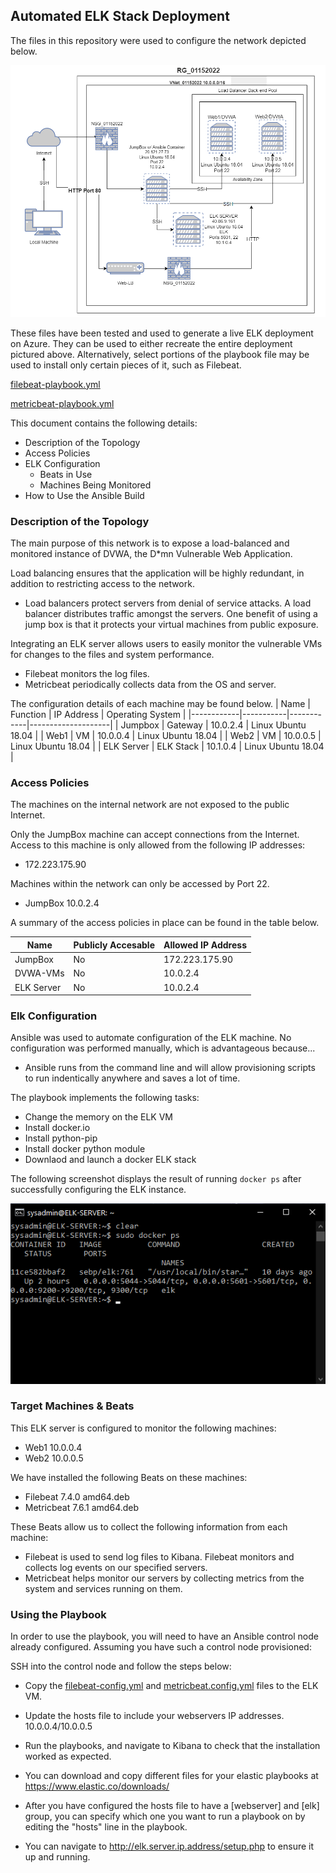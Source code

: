 ## Automated ELK Stack Deployment

The files in this repository were used to configure the network depicted below.

![](ELK-Diagram.png)


These files have been tested and used to generate a live ELK deployment on Azure. They can be used to either recreate the entire deployment pictured above. Alternatively, select portions of the playbook file may be used to install only certain pieces of it, such as Filebeat.

[filebeat-playbook.yml](https://github.com/DueyPayne/ELK-Stack-Project/blob/361ead96eb2bd6d6cbd91314ba22c4689e36ed07/Ansible/filebeat-playbook.yml)
  
[metricbeat-playbook.yml](https://github.com/DueyPayne/ELK-Stack-Project/blob/5e16a35253225e327cbbe1e78552167dd0bb2996/Ansible/metricbeat-playbook.yml)

This document contains the following details:
- Description of the Topology
- Access Policies
- ELK Configuration
  - Beats in Use
  - Machines Being Monitored
- How to Use the Ansible Build


### Description of the Topology

The main purpose of this network is to expose a load-balanced and monitored instance of DVWA, the D*mn Vulnerable Web Application.

Load balancing ensures that the application will be highly redundant, in addition to restricting access to the network.
- Load balancers protect servers from denial of service attacks. A load balancer distributes traffic amongst the servers. One benefit of using a jump box is that it protects your virtual machines from public exposure.

Integrating an ELK server allows users to easily monitor the vulnerable VMs for changes to the files and system performance.
- Filebeat monitors the log files.
- Metricbeat periodically collects data from the OS and server.

The configuration details of each machine may be found below.
| Name       | Function  | IP Address | Operating System   |
|------------|-----------|------------|--------------------|
| Jumpbox    |  Gateway  | 10.0.2.4   | Linux Ubuntu 18.04 |
| Web1       |     VM    | 10.0.0.4   | Linux Ubuntu 18.04 |
| Web2       |     VM    | 10.0.0.5   | Linux Ubuntu 18.04 |
| ELK Server | ELK Stack | 10.1.0.4   | Linux Ubuntu 18.04 |

### Access Policies

The machines on the internal network are not exposed to the public Internet. 

Only the JumpBox machine can accept connections from the Internet. Access to this machine is only allowed from the following IP addresses:
- 172.223.175.90

Machines within the network can only be accessed by Port 22.
- JumpBox 10.0.2.4

A summary of the access policies in place can be found in the table below.

|    Name    | Publicly Accesable | Allowed IP Address |
|------------|--------------------|--------------------|
|   JumpBox  |         No         |   172.223.175.90   |
|  DVWA-VMs  |         No         |      10.0.2.4      |
| ELK Server |         No         |      10.0.2.4      |

### Elk Configuration

Ansible was used to automate configuration of the ELK machine. No configuration was performed manually, which is advantageous because...
- Ansible runs from the command line and will allow provisioning scripts to run indentically anywhere and saves a lot of time.

The playbook implements the following tasks:
- Change the memory on the ELK VM
- Install docker.io
- Install python-pip
- Install docker python module
- Downlaod and launch a docker ELK stack

The following screenshot displays the result of running `docker ps` after successfully configuring the ELK instance.

![](ELK-status.png)

### Target Machines & Beats
This ELK server is configured to monitor the following machines:
- Web1 10.0.0.4
- Web2 10.0.0.5

We have installed the following Beats on these machines:
- Filebeat 7.4.0 amd64.deb
- Metricbeat 7.6.1 amd64.deb

These Beats allow us to collect the following information from each machine:
- Filebeat is used to send log files to Kibana. Filebeat monitors and collects log events on our specified servers.
- Metricbeat helps monitor our servers by collecting metrics from the system and services running on them.

### Using the Playbook
In order to use the playbook, you will need to have an Ansible control node already configured. Assuming you have such a control node provisioned: 

SSH into the control node and follow the steps below:
- Copy the [filebeat-config.yml](https://github.com/DueyPayne/ELK-Stack-Project/blob/9d0be0c1694fcb638810aa5bb6a3620b4b3a2fb0/Ansible/filebeat-playbook.yml) and [metricbeat.config.yml](https://github.com/DueyPayne/ELK-Stack-Project/blob/5e16a35253225e327cbbe1e78552167dd0bb2996/Ansible/metricbeat-playbook.yml) files to the ELK VM.
- Update the hosts file to include your webservers IP addresses. 10.0.0.4/10.0.0.5
- Run the playbooks, and navigate to Kibana to check that the installation worked as expected.

- You can download and copy different files for your elastic playbooks at https://www.elastic.co/downloads/ 
- After you have configured the hosts file to have a [webserver] and [elk] group, you can specify which one you want to run a playbook on by editing the "hosts" line in the playbook.
- You can navigate to http://elk.server.ip.address/setup.php to ensure it up and running.
